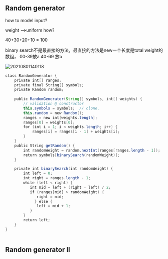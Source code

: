 
Random generator
-

how to model input?  

weight -->uniform  how?

40+30+20+10 = 100

binary search不是最直接的方法，最直接的方法是new一个长度是total weight的数组，
00-39放a
40-69 放b



![20210801140118](https://i.loli.net/2021/08/02/1cdLGIur2ZQ6CHe.png)
```java
class‌ ‌RandomGenerator‌ ‌{‌ ‌
    private‌ ‌int[]‌ ‌ranges;‌ ‌
    private‌ ‌final‌ ‌String[]‌ ‌symbols;‌ ‌
    private‌ ‌Random‌ ‌random;‌ ‌
    ‌
    ‌public‌ ‌RandomGenerator(String[]‌ ‌symbols,‌ ‌int[]‌ ‌weights)‌ ‌{‌ ‌
        ‌//‌ ‌validation‌ ‌@‌ ‌constructor‌ ‌
        this.symbols‌ ‌=‌ ‌symbols;‌  ‌//‌ ‌clone.‌ ‌
        this.random‌ ‌=‌ ‌new‌ ‌Random();‌ ‌
        ranges‌ ‌=‌ ‌new‌ ‌int[weights.length];‌ ‌
        ranges[0]‌ ‌=‌ ‌weights[0];‌ ‌
        for‌ ‌(int‌ ‌i‌ ‌=‌ ‌1;‌ ‌i‌ ‌<‌ ‌weights.length;‌ ‌i++)‌ ‌{‌ ‌
            ranges[i]‌ ‌=‌ ‌ranges[i‌ ‌-‌ ‌1]‌ ‌+‌ ‌weights[i];‌ ‌
        }‌ ‌
    }‌ ‌
    public‌ ‌String‌ ‌getRandom()‌ ‌{‌ ‌
        int‌ ‌randomWeight‌ ‌=‌ ‌random.nextInt(ranges[ranges.length‌ ‌-‌ ‌1]);‌ ‌
        return‌ ‌symbols[binarySearch(randomWeight)];‌ ‌
    }‌ ‌

    private‌ ‌int‌ ‌binarySearch(int‌ ‌randomWeight)‌ ‌{‌ ‌
        int‌ ‌left‌ ‌=‌ ‌0;‌ 
        int‌ ‌right‌ ‌=‌ ‌ranges.length‌ ‌-‌ ‌1;‌ ‌
        while‌ ‌(left‌ ‌<‌ ‌right)‌ ‌{‌ ‌
           int‌ ‌mid‌ ‌=‌ ‌left‌ ‌+‌ ‌(right‌ ‌-‌ ‌left)‌ ‌/‌ ‌2;‌ ‌
           if‌ ‌(ranges[mid]‌ ‌>‌ ‌randomWeight)‌ ‌{‌ ‌
              right‌ ‌=‌ ‌mid;‌ ‌
             }‌ ‌else‌ ‌{‌ ‌
              left‌ ‌=‌ ‌mid‌ ‌+‌ ‌1;‌ ‌
           }‌ ‌
        }‌ ‌
        return‌ ‌left;‌ ‌
    }‌ ‌
}‌ ‌
 ‌
```


Random generator II
-


